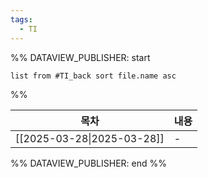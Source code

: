 ```yaml
---
tags:
  - TI
---
```

%% DATAVIEW_PUBLISHER: start
```dataview
list from #TI_back sort file.name asc
```
%%

| 목차                                         | 내용 |
| ------------------------------------------ | -- |
| [[2025-03-28\|2025-03-28]] | \- |

%% DATAVIEW_PUBLISHER: end %%

